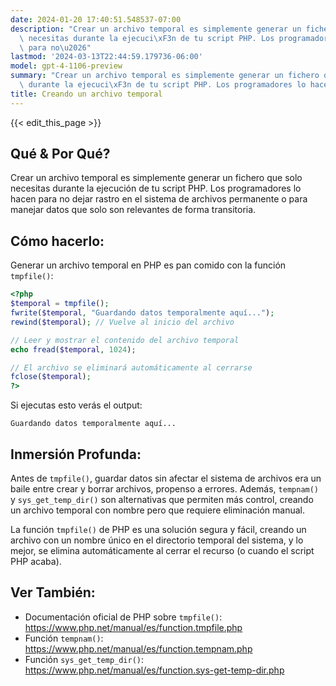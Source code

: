 ```yaml
---
date: 2024-01-20 17:40:51.548537-07:00
description: "Crear un archivo temporal es simplemente generar un fichero que solo\
  \ necesitas durante la ejecuci\xF3n de tu script PHP. Los programadores lo hacen\
  \ para no\u2026"
lastmod: '2024-03-13T22:44:59.179736-06:00'
model: gpt-4-1106-preview
summary: "Crear un archivo temporal es simplemente generar un fichero que solo necesitas\
  \ durante la ejecuci\xF3n de tu script PHP. Los programadores lo hacen para no\u2026"
title: Creando un archivo temporal
---
```


{{< edit_this_page >}}

## Qué & Por Qué?
Crear un archivo temporal es simplemente generar un fichero que solo necesitas durante la ejecución de tu script PHP. Los programadores lo hacen para no dejar rastro en el sistema de archivos permanente o para manejar datos que solo son relevantes de forma transitoria.

## Cómo hacerlo:
Generar un archivo temporal en PHP es pan comido con la función `tmpfile()`:

```PHP
<?php
$temporal = tmpfile();
fwrite($temporal, "Guardando datos temporalmente aquí...");
rewind($temporal); // Vuelve al inicio del archivo

// Leer y mostrar el contenido del archivo temporal
echo fread($temporal, 1024);

// El archivo se eliminará automáticamente al cerrarse
fclose($temporal);
?>
```

Si ejecutas esto verás el output:
```
Guardando datos temporalmente aquí...
```

## Inmersión Profunda:
Antes de `tmpfile()`, guardar datos sin afectar el sistema de archivos era un baile entre crear y borrar archivos, propenso a errores. Además, `tempnam()` y `sys_get_temp_dir()` son alternativas que permiten más control, creando un archivo temporal con nombre pero que requiere eliminación manual.

La función `tmpfile()` de PHP es una solución segura y fácil, creando un archivo con un nombre único en el directorio temporal del sistema, y lo mejor, se elimina automáticamente al cerrar el recurso (o cuando el script PHP acaba).

## Ver También:
- Documentación oficial de PHP sobre `tmpfile()`: https://www.php.net/manual/es/function.tmpfile.php
- Función `tempnam()`: https://www.php.net/manual/es/function.tempnam.php
- Función `sys_get_temp_dir()`: https://www.php.net/manual/es/function.sys-get-temp-dir.php
